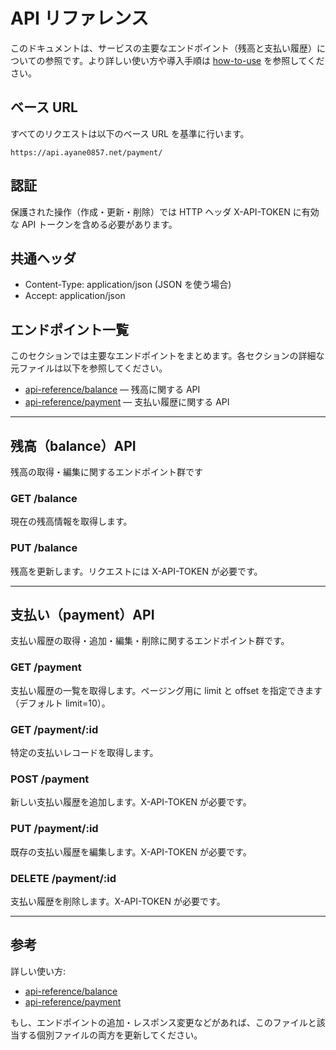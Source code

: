 # API リファレンス

このドキュメントは、サービスの主要なエンドポイント（残高と支払い履歴）についての参照です。より詳しい使い方や導入手順は [how-to-use](/how-to-use) を参照してください。

## ベース URL

すべてのリクエストは以下のベース URL を基準に行います。

```
https://api.ayane0857.net/payment/
```

## 認証

保護された操作（作成・更新・削除）では HTTP ヘッダ X-API-TOKEN に有効な API トークンを含める必要があります。

## 共通ヘッダ

- Content-Type: application/json (JSON を使う場合)
- Accept: application/json

## エンドポイント一覧

このセクションでは主要なエンドポイントをまとめます。各セクションの詳細な元ファイルは以下を参照してください。

- [api-reference/balance](api-reference/balance.md) — 残高に関する API
- [api-reference/payment](api-reference/payment.md) — 支払い履歴に関する API

---

## 残高（balance）API

残高の取得・編集に関するエンドポイント群です

### GET /balance

現在の残高情報を取得します。

### PUT /balance

残高を更新します。リクエストには X-API-TOKEN が必要です。

---

## 支払い（payment）API

支払い履歴の取得・追加・編集・削除に関するエンドポイント群です。

### GET /payment

支払い履歴の一覧を取得します。ページング用に limit と offset を指定できます（デフォルト limit=10）。

### GET /payment/:id

特定の支払いレコードを取得します。

### POST /payment

新しい支払い履歴を追加します。X-API-TOKEN が必要です。

### PUT /payment/:id

既存の支払い履歴を編集します。X-API-TOKEN が必要です。

### DELETE /payment/:id

支払い履歴を削除します。X-API-TOKEN が必要です。

---

## 参考

詳しい使い方:

- [api-reference/balance](api-reference/balance.md)
- [api-reference/payment](api-reference/payment.md)

もし、エンドポイントの追加・レスポンス変更などがあれば、このファイルと該当する個別ファイルの両方を更新してください。
